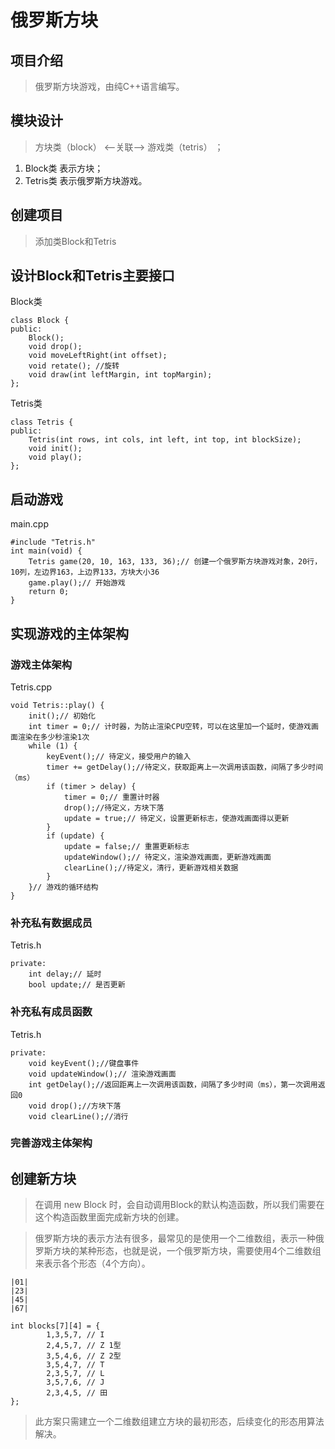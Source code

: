 # 俄罗斯方块
## 项目介绍
> 俄罗斯方块游戏，由纯C++语言编写。
## 模块设计
> 方块类（block） <--关联--> 游戏类（tetris） ；
1. Block类 表示方块；
2. Tetris类 表示俄罗斯方块游戏。
## 创建项目
> 添加类Block和Tetris
## 设计Block和Tetris主要接口
Block类
```
class Block {
public:
	Block();
	void drop();
	void moveLeftRight(int offset);
	void retate(); //旋转
	void draw(int leftMargin, int topMargin);
};
```

Tetris类
```
class Tetris {
public:
	Tetris(int rows, int cols, int left, int top, int blockSize);
	void init();
	void play();
};
```
## 启动游戏
main.cpp
```
#include "Tetris.h"
int main(void) {
	Tetris game(20, 10, 163, 133, 36);// 创建一个俄罗斯方块游戏对象，20行，10列，左边界163，上边界133，方块大小36
	game.play();// 开始游戏
	return 0;
}
```
## 实现游戏的主体架构
###  游戏主体架构
Tetris.cpp
```
void Tetris::play() {
	init();// 初始化
	int timer = 0;// 计时器，为防止渲染CPU空转，可以在这里加一个延时，使游戏画面渲染在多少秒渲染1次
	while (1) {
		keyEvent();// 待定义，接受用户的输入
		timer += getDelay();//待定义，获取距离上一次调用该函数，间隔了多少时间（ms）
		if (timer > delay) {
			timer = 0;// 重置计时器
			drop();//待定义，方块下落
			update = true;// 待定义，设置更新标志，使游戏画面得以更新
		}
		if (update) {
			update = false;// 重置更新标志
			updateWindow();// 待定义，渲染游戏画面，更新游戏画面
			clearLine();//待定义，清行，更新游戏相关数据
		}
	}// 游戏的循环结构
}
```
### 补充私有数据成员
Tetris.h
```
private:
	int delay;// 延时
	bool update;// 是否更新
```
### 补充私有成员函数
Tetris.h
```
private:
	void keyEvent();//键盘事件
	void updateWindow();// 渲染游戏画面
	int getDelay();//返回距离上一次调用该函数，间隔了多少时间（ms），第一次调用返回0
	void drop();//方块下落
	void clearLine();//消行
```
### 完善游戏主体架构

## 创建新方块
> 在调用 new Block 时，会自动调用Block的默认构造函数，所以我们需要在这个构造函数里面完成新方块的创建。

> 俄罗斯方块的表示方法有很多，最常见的是使用一个二维数组，表示一种俄罗斯方块的某种形态，也就是说，一个俄罗斯方块，需要使用4个二维数组来表示各个形态（4个方向）。
```
|01|
|23|
|45|  
|67|
```
```
int blocks[7][4] = {
		1,3,5,7, // I
		2,4,5,7, // Z 1型
		3,5,4,6, // Z 2型
		3,5,4,7, // T
		2,3,5,7, // L
		3,5,7,6, // J
		2,3,4,5, // 田
};
```
> 此方案只需建立一个二维数组建立方块的最初形态，后续变化的形态用算法解决。
